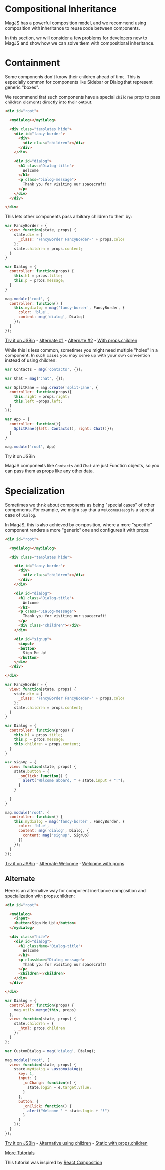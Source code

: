 # Compositional Inheritance

MagJS has a powerful composition model, and we recommend using composition with inheritance to reuse code between components.

In this section, we will consider a few problems for developers new to MagJS and show how we can solve them with compositional inheritance.

# Containment

Some components don't know their children ahead of time. This is especially common for components like Sidebar or Dialog that represent generic "boxes".

We recommend that such components have a special `children` prop to pass children elements directly into their output:

```html
<div id="root">

  <mydialog></mydialog>

  <div class="templates hide">
    <div id="fancy-border">
      <div>
        <div class="children"></div>
      </div>
    </div>
    
    <div id="dialog">
      <h1 class="Dialog-title">
        Welcome
      </h1>
      <p class="Dialog-message">
        Thank you for visiting our spacecraft!
      </p>
    </div>
  </div>

</div>
```
This lets other components pass arbitrary children to them by:

```js
var FancyBorder = {
  view: function(state, props) {
    state.div = {
      _class: 'FancyBorder FancyBorder-' + props.color
    };
    state.children = props.content;
  }
}
```

```js
var Dialog = {
  controller: function(props) {
    this.h1 = props.title;
    this.p = props.message;
  }
}
```


```js
mag.module('root', {
  controller: function() {
    this.mydialog = mag('fancy-border', FancyBorder, {
      color: 'blue',
      content: mag('dialog', Dialog)
    });
  }
});
```


[Try it on JSBin](http://jsbin.com/qekigixebu/edit?js,output) - [Alternate #1](http://jsbin.com/nohenemake/edit?js,output) - [Alternate #2](http://jsbin.com/yojokupiwo/edit?js,output) - [With props.children](http://jsbin.com/muxomobape/edit?js,output)


While this is less common, sometimes you might need multiple "holes" in a component. In such cases you may come up with your own convention instead of using children:

```js
var Contacts = mag('contacts', {});

var Chat = mag('chat', {});

var SplitPane = mag.create('split-pane', {
  controller: function(props){
    this.right = props.right;
    this.left =props.left;
  }
});

var App = {
  controller: function(){
    SplitPane({left: Contacts(), right: Chat()});
  }
}

mag.module('root', App)
```

[Try it on JSBin](http://jsbin.com/tifodopebi/edit?js,output)

MagJS components like `Contacts` and `Chat` are just Function objects, so you can pass them as props like any other data.


# Specialization

Sometimes we think about components as being "special cases" of other components. For example, we might say that a `WelcomeDialog` is a special case of `Dialog`.

In MagJS, this is also achieved by composition, where a more "specific" component renders a more "generic" one and configures it with props:

```html
<div id="root">

  <mydialog></mydialog>

  <div class="templates hide">

    <div id="fancy-border">
      <div>
        <div class="children"></div>
      </div>
    </div>

    <div id="dialog">
      <h1 class="Dialog-title">
        Welcome
      </h1>
      <p class="Dialog-message">
        Thank you for visiting our spacecraft!
      </p>
      <div class="children"></div>
    </div>

    <div id="signup">
      <input>
      <button>
        Sign Me Up!
      </button>
    </div>
  </div>

</div>
```

```js
var FancyBorder = {
  view: function(state, props) {
    state.div = {
      _class: 'FancyBorder FancyBorder-' + props.color
    };
    state.children = props.content;
  }
}

var Dialog = {
  controller: function(props) {
    this.h1 = props.title;
    this.p = props.message;
    this.children = props.content;
  }
}

var SignUp = {
  view: function(state, props) {
    state.button = {
      _onClick: function() {
        alert("Welcome aboard, " + state.input + "!");
      }
    }

  }
}
```

```js
mag.module('root', {
  controller: function() {
    this.mydialog = mag('fancy-border', FancyBorder, {
      color: 'blue',
      content: mag('dialog', Dialog, {
        content: mag('signup', SignUp)
      })
    });
  }
});
```

[Try it on JSBin](http://jsbin.com/togihenuzi/edit?js,output) - [Alternate Welcome](http://jsbin.com/tayeviwise/edit?js,output) - [Welcome with props](http://jsbin.com/gubaloyalu/edit?js,output)

## Alternate

Here is an alternative way for component inertiance composition and specialization with props.children:

```html
<div id="root">

  <mydialog>
    <input>
    <button>Sign Me Up!</button>
  </mydialog>

  <div class="hide">
    <div id="dialog">
      <h1 className="Dialog-title">
        Welcome
      </h1>
      <p className="Dialog-message">
        Thank you for visiting our spacecraft!
      </p>
      <children></children>
    </div>
  </div>

</div>
```


```js
var Dialog = {
  controller: function(props) {
    mag.utils.merge(this, props)
  },
  view: function(state, props) {
    state.children = {
      _html: props.children
    };
  }
};
```

```js
var CustomDialog = mag('dialog', Dialog);

mag.module('root', {
  view: function(state, props) {
    state.mydialog = CustomDialog({
      key: 1,
      input: {
        _onChange: function(e) {
          state.login = e.target.value;
        }
      },
      button: {
        _onClick: function() {
          alert('Welcome ' + state.login + "!")
        }
      }
    });
  }
});
```

[Try it on JSBin](http://jsbin.com/sefugaroni/edit?js,output) - [Alternative using children](http://jsbin.com/bogubayihe/edit?js,output) - [Static with props.children](http://jsbin.com/quwebofose/edit?js,output)


[More Tutorials](//github.com/magnumjs/mag.js/blob/master/examples/tutorials/README.md)

This tutorial was inspired by [React Composition](https://facebook.github.io/react/docs/composition-vs-inheritance.html)
